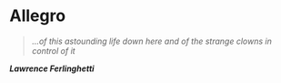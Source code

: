 Allegro
=======

>_...of this astounding life down here_
>_and of the strange clowns in control of it_

_**Lawrence Ferlinghetti**_
